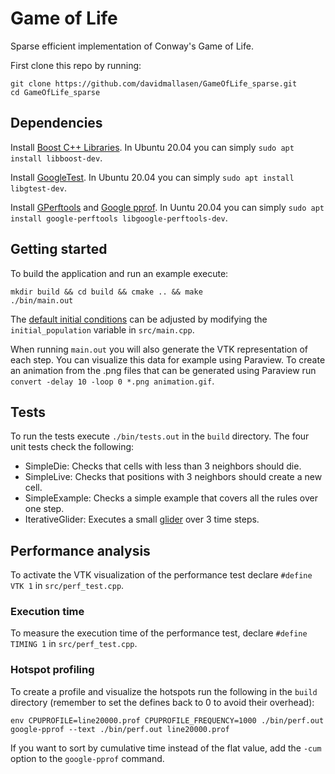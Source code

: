 # Game of Life
Sparse efficient implementation of Conway's Game of Life.

First clone this repo by running:
~~~
git clone https://github.com/davidmallasen/GameOfLife_sparse.git
cd GameOfLife_sparse
~~~

## Dependencies

Install [Boost C++ Libraries](https://www.boost.org/). In Ubuntu 20.04 you can simply `sudo apt install libboost-dev`.

Install [GoogleTest](https://github.com/google/googletest). In Ubuntu 20.04 you can simply `sudo apt install libgtest-dev`.

Install [GPerftools](https://github.com/gperftools/gperftools) and [Google pprof](https://github.com/google/pprof). In Uuntu 20.04 you can simply `sudo apt install google-perftools libgoogle-perftools-dev`.

## Getting started 

To build the application and run an example execute:
~~~
mkdir build && cd build && cmake .. && make
./bin/main.out
~~~

The [default initial conditions](https://www.conwaylife.com/wiki/Glider) can be adjusted by modifying the `initial_population` variable in `src/main.cpp`.

When running `main.out` you will also generate the VTK representation of each step. You can visualize this data for example using Paraview.
To create an animation from the .png files that can be generated using Paraview run `convert -delay 10 -loop 0 *.png animation.gif`.

## Tests

To run the tests execute `./bin/tests.out` in the `build` directory. The four unit tests check the following:
- SimpleDie: Checks that cells with less than 3 neighbors should die.
- SimpleLive: Checks that positions with 3 neighbors should create a new cell. 
- SimpleExample: Checks a simple example that covers all the rules over one step.
- IterativeGlider: Executes a small [glider](https://www.conwaylife.com/wiki/Glider) over 3 time steps.

## Performance analysis

To activate the VTK visualization of the performance test declare `#define VTK 1` in `src/perf_test.cpp`.

### Execution time

To measure the execution time of the performance test, declare `#define TIMING 1` in `src/perf_test.cpp`.

### Hotspot profiling

To create a profile and visualize the hotspots run the following in the `build` directory (remember to set the defines back to 0 to avoid their overhead):
~~~
env CPUPROFILE=line20000.prof CPUPROFILE_FREQUENCY=1000 ./bin/perf.out
google-pprof --text ./bin/perf.out line20000.prof
~~~
If you want to sort by cumulative time instead of the flat value, add the `-cum` option to the `google-pprof` command.

